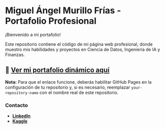 # Miguel Ángel Murillo Frías - Portafolio Profesional

¡Bienvenido a mi portafolio!

Este repositorio contiene el código de mi página web profesional, donde muestro mis habilidades y proyectos en Ciencia de Datos, Ingeniería de IA y Finanzas.

## 🚀 [Ver mi portafolio dinámico aquí](https://miguel-angel-murillo-frias.github.io/your-repository-name/)

**Nota:** Para que el enlace funcione, deberás habilitar GitHub Pages en la configuración de tu repositorio y, si es necesario, reemplazar `your-repository-name` con el nombre real de este repositorio.

### Contacto
- **[LinkedIn](https://www.linkedin.com/in/miguel-angel-murillo-frias-66baaa244)**
- **[Kaggle](https://www.kaggle.com/miguelangelmurillo)**
